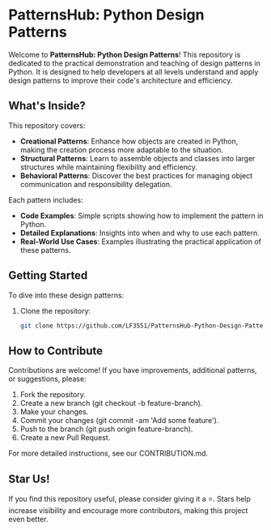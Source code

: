 # PatternsHub: Python Design Patterns

Welcome to **PatternsHub: Python Design Patterns**! This repository is dedicated to the practical demonstration and teaching of design patterns in Python. It is designed to help developers at all levels understand and apply design patterns to improve their code's architecture and efficiency.

## What's Inside?

This repository covers:

- **Creational Patterns**: Enhance how objects are created in Python, making the creation process more adaptable to the situation.
- **Structural Patterns**: Learn to assemble objects and classes into larger structures while maintaining flexibility and efficiency.
- **Behavioral Patterns**: Discover the best practices for managing object communication and responsibility delegation.

Each pattern includes:
- **Code Examples**: Simple scripts showing how to implement the pattern in Python.
- **Detailed Explanations**: Insights into when and why to use each pattern.
- **Real-World Use Cases**: Examples illustrating the practical application of these patterns.

## Getting Started

To dive into these design patterns:
1. Clone the repository:
   ```bash
   git clone https://github.com/LF3551/PatternsHub-Python-Design-Patterns.git


## How to Contribute

Contributions are welcome! If you have improvements, additional patterns, or suggestions, please:

1. Fork the repository.
2. Create a new branch (git checkout -b feature-branch).
3. Make your changes.
4. Commit your changes (git commit -am 'Add some feature').
5. Push to the branch (git push origin feature-branch).
6. Create a new Pull Request.

For more detailed instructions, see our CONTRIBUTION.md.


## Star Us!

If you find this repository useful, please consider giving it a ⭐. Stars help increase visibility and encourage more contributors, making this project even better.

